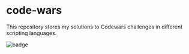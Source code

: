 # code-wars
This repository stores my solutions to Codewars challenges in different scripting languages.

![badge](https://user-images.githubusercontent.com/76519592/111036234-73def480-83db-11eb-9b84-b0d127c932d7.png)


